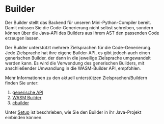 # Builder

Der Builder stellt das Backend für unseren Mini-Python-Compiler bereit.
Damit müssen Sie die Code-Generierung nicht selbst schreiben,
sondern können
über die Java-API des Builders
aus Ihrem AST den passenden Code erzeugen lassen.

Der Builder unterstützt mehrere Zielsprachen für die Code-Generierung.
Jede Zielsprache hat ihre eigene Builder-API,
es gibt jedoch auch einen generischen Builder,
der dann in die jeweilige Zielsprache umgewandelt werden kann.
Es wird die Verwendung des generischen Builders,
mit anschließender Umwandlung in die WASM-Builder API,
empfohlen.

Mehr Informationen zu den aktuell unterstützen Zielsprachen/Buildern finden Sie unter:

1. [generische API](usage_generic_builder.md)
2. [WASM Builder](usage_wasm_builder.md)
3. [cbuilder](usage_cbuilder.md)

Unter [Setup](setup.md) ist beschrieben,
wie Sie den Builder in ihr Java-Projekt einbinden können.
